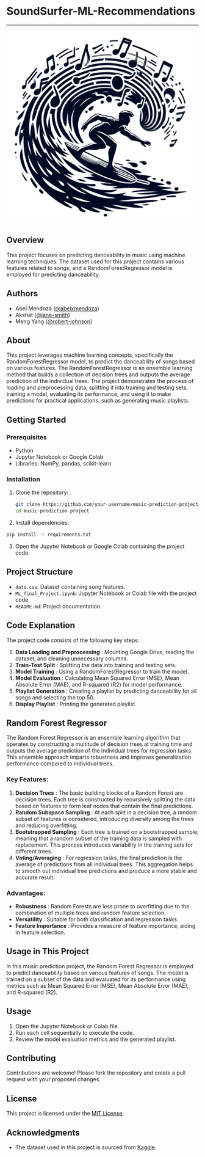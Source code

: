 # SoundSurfer-ML-Recommendations

---

![1699520963119](image/README/1699520963119.png)

## Overview

This project focuses on predicting danceability in music using machine learning techniques. The dataset used for this project contains various features related to songs, and a RandomForestRegressor model is employed for predicting danceability.

## Authors

* Abel Mendoza ([@abelxmendoza](https://github.com/abelxmendoza))
* Akshat ([@jane-smith](https://github.com/jane-smith))
* Meng Yang ([@robert-johnson](https://github.com/robert-johnson))

## About

This project leverages machine learning concepts, specifically the RandomForestRegressor model, to predict the danceability of songs based on various features. The RandomForestRegressor is an ensemble learning method that builds a collection of decision trees and outputs the average prediction of the individual trees. The project demonstrates the process of loading and preprocessing data, splitting it into training and testing sets, training a model, evaluating its performance, and using it to make predictions for practical applications, such as generating music playlists.

## Getting Started

### Prerequisites

- Python
- Jupyter Notebook or Google Colab
- Libraries: NumPy, pandas, scikit-learn

### Installation

1. Clone the repository:

   ```bash
   git clone https://github.com/your-username/music-prediction-project.git
   cd music-prediction-project
   ```
2. Install dependencies:

```bash
pip install -r requirements.txt
```

3. Open the Jupyter Notebook or Google Colab containing the project code.

## Project Structure

* `data.csv`: Dataset containing song features.
* `ML_final_Project.ipynb`: Jupyter Notebook or Colab file with the project code.
* `README.md`: Project documentation.

## Code Explanation

The project code consists of the following key steps:

1. **Data Loading and Preprocessing** : Mounting Google Drive, reading the dataset, and cleaning unnecessary columns.
2. **Train-Test Split** : Splitting the data into training and testing sets.
3. **Model Training** : Using a RandomForestRegressor to train the model.
4. **Model Evaluation** : Calculating Mean Squared Error (MSE), Mean Absolute Error (MAE), and R-squared (R2) for model performance.
5. **Playlist Generation** : Creating a playlist by predicting danceability for all songs and selecting the top 50.
6. **Display Playlist** : Printing the generated playlist.

## Random Forest Regressor

The Random Forest Regressor is an ensemble learning algorithm that operates by constructing a multitude of decision trees at training time and outputs the average prediction of the individual trees for regression tasks. This ensemble approach imparts robustness and improves generalization performance compared to individual trees.

### Key Features:

1. **Decision Trees** : The basic building blocks of a Random Forest are decision trees. Each tree is constructed by recursively splitting the data based on features to form leaf nodes that contain the final predictions.
2. **Random Subspace Sampling** : At each split in a decision tree, a random subset of features is considered, introducing diversity among the trees and reducing overfitting.
3. **Bootstrapped Sampling** : Each tree is trained on a bootstrapped sample, meaning that a random subset of the training data is sampled with replacement. This process introduces variability in the training sets for different trees.
4. **Voting/Averaging** : For regression tasks, the final prediction is the average of predictions from all individual trees. This aggregation helps to smooth out individual tree predictions and produce a more stable and accurate result.

### Advantages:

* **Robustness** : Random Forests are less prone to overfitting due to the combination of multiple trees and random feature selection.
* **Versatility** : Suitable for both classification and regression tasks.
* **Feature Importance** : Provides a measure of feature importance, aiding in feature selection.

## Usage in This Project

In this music prediction project, the Random Forest Regressor is employed to predict danceability based on various features of songs. The model is trained on a subset of the data and evaluated for its performance using metrics such as Mean Squared Error (MSE), Mean Absolute Error (MAE), and R-squared (R2).

## Usage

1. Open the Jupyter Notebook or Colab file.
2. Run each cell sequentially to execute the code.
3. Review the model evaluation metrics and the generated playlist.

## Contributing

Contributions are welcome! Please fork the repository and create a pull request with your proposed changes.

## License

This project is licensed under the [MIT License](https://chat.openai.com/c/LICENSE).

## Acknowledgments

* The dataset used in this project is sourced from [Kaggle](https://www.kaggle.com/).
